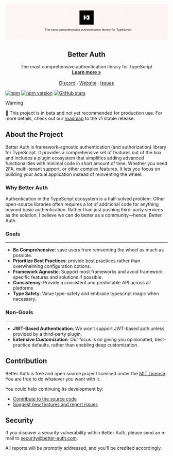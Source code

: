 <p align="center">
  <picture>
    <source srcset="./banner-dark.png" media="(prefers-color-scheme: dark)">
    <source srcset="./banner.png" media="(prefers-color-scheme: light)">
    <img src="./banner.png" alt="Better Auth Logo">
  </picture>
  <h2 align="center">
    Better Auth
  </h2>

  <p align="center">
    The most comprehensive authentication library for TypeScript
    <br />
    <a href="https://better-auth.com"><strong>Learn more »</strong></a>
    <br />
    <br />
    <a href="https://discord.com/invite/GYC3W7tZzb">Discord</a>
    ·
    <a href="https://better-auth.com">Website</a>
    ·
    <a href="https://github.com/better-auth/better-auth/issues">Issues</a>
  </p>

[![npm](https://img.shields.io/npm/dm/better-auth)](https://www.npmjs.com/package/better-auth)
[![npm version](https://img.shields.io/npm/v/better-auth.svg)](https://www.npmjs.com/package/better-auth)
[![GitHub stars](https://img.shields.io/github/stars/better-auth/better-auth)](https://github.com/better-auth/better-auth/stargazers)
</p>


> [!WARNING]
> 🚧 This project is in beta and not yet recommended for production use. For more details, check out our [roadmap](https://github.com/orgs/better-auth/projects/2) to the v1 stable release.

## About the Project

Better Auth is framework-agnostic authentication (and authorization) library for TypeScript. It provides a comprehensive set of features out of the box and includes a plugin ecosystem that simplifies adding advanced functionalities with minimal code in short amount of time. Whether you need 2FA, multi-tenant support, or other complex features. It lets you focus on building your actual application instead of reinventing the wheel. 

### Why Better Auth

Authentication in the TypeScript ecosystem is a half-solved problem. Other open-source libraries often requires a lot of additional code for anything beyond basic authentication. Rather than just pushing third-party services as the solution, I believe we can do better as a community—hence, Better Auth.

### Goals
****

- **Be Comprehensive**: save users from reinventing the wheel as much as possible.
- **Prioritize Best Practices**: provide best practices rather than overwhelming configuration options.
- **Framework Agnostic**: Support most frameworks and avoid framework specific features and solutions if possible.
- **Consistency**: Provide a consistent and predictable API across all platforms
- **Type Safety**: Value type-safety and embrace typescript magic when necessary.

### Non-Goals
****

- **JWT-Based Authentication**: We won’t support JWT-based auth unless provided by a third-party plugin.
- **Extensive Customization**: Our focus is on giving you opinionated, best-practice defaults, rather than enabling deep customization.

## Contribution

Better Auth is free and open source project licensed under the [MIT License](./LICENSE.md). You are free to do whatever you want with it.

You could help continuing its development by:

- [Contribute to the source code](./CONTRIBUTING.md)
- [Suggest new features and report issues](https://github.com/better-auth/better-auth/issues)

## Security
If you discover a security vulnerability within Better Auth, please send an e-mail to security@better-auth.com.

All reports will be promptly addressed, and you'll be credited accordingly.